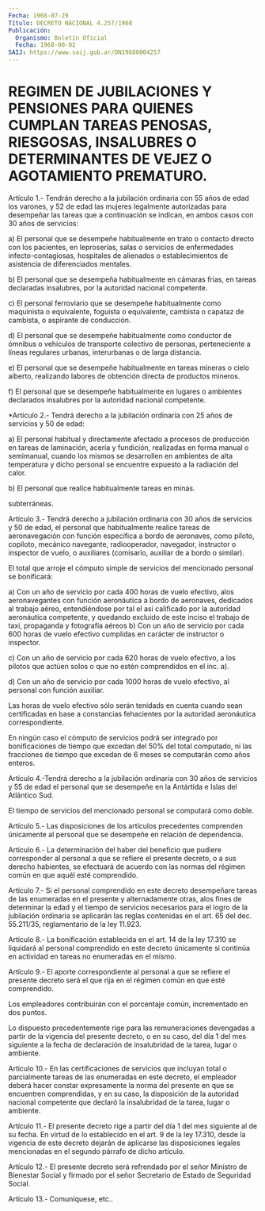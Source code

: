 ```yaml
---
Fecha: 1968-07-29
Título: DECRETO NACIONAL 4.257/1968
Publicación:
  Organismo: Boletín Oficial
  Fecha: 1968-08-02
SAIJ: https://www.saij.gob.ar/DN19680004257
---
```

# REGIMEN DE JUBILACIONES Y PENSIONES PARA QUIENES CUMPLAN TAREAS PENOSAS, RIESGOSAS, INSALUBRES O DETERMINANTES DE VEJEZ O AGOTAMIENTO PREMATURO.

<a id="1"></a>
Artículo  1.-  Tendrán derecho a la jubilación ordinaria con 55 años de edad los varones, y 52 de edad las mujeres legalmente autorizadas para desempeñar  las  tareas que a continuación se indican, en ambos casos con 30 años de servicios:

a) El personal que se desempeñe  habitualmente  en  trato o contacto directo  con  los  pacientes,  en leproserías, salas o servicios  de enfermedades  infecto-contagiosas,    hospitales    de   alienados o establecimientos de asistencia de diferenciados mentales.

b) El personal que se desempeña habitualmente en cámaras  frias,  en tareas  declaradas insalubres, por la autoridad nacional competente.

c) El personal  ferroviario  que  se  desempeñe  habitualmente  como maquinista o equivalente, foguista o equivalente, cambista o capataz de cambista, o aspirante de conducción.

d)  El  personal  que  se  desempeñe habitualmente como conductor de ómnibus o vehículos de transporte colectivo de personas, perteneciente a líneas regulares urbanas,  interurbanas  o de larga distancia.

e)  El  personal  que se desempeñe habitualmente en tareas mineras o cielo aiberto, realizando  labores de obtención directa de productos mineros.

f) El personal que se desempeñe habitualmente en lugares o ambientes declarados insalubres  por  la    autoridad   nacional  competente.

<a id="2"></a>
*Artículo 2.- Tendrá derecho a la jubilación ordinaria con 25 años de servicios y 50 de edad:

a)  El  personal  habitual  y  directamente  afectado  a procesos de producción en tareas de laminación, acería y fundición,  realizadas en forma manual  o  semimanual,  cuando los mismos se desarrollen en ambientes de alta temperatura y dicho personal se encuentre expuesto a la radiación del calor.

b) El personal que realice habitualmente tareas en minas.

subterráneas.

<a id="3"></a>
Artículo  3.-  Tendrá  derecho a jubilación ordinaria con 30 años de servicios y 50 de edad, el personal que habitualmente realice tareas de aeronavegación con función  específica a bordo de aeronaves, como piloto,  copiloto,  mecánico  navegante,  radiooperador,  navegador, instructor o inspector de vuelo,  o  auxiliares (comisario, auxiliar de a bordo o similar).

El total que arroje el cómputo simple  de  servicios  del mencionado personal se bonificará:

a) Con un año de servicio por cada 400 horas de vuelo efectivo, alos aeronavegantes   con  función  aeronáutica  a  bordo  de  aeronaves, dedicados al trabajo  aéreo, entendiéndose por tal el así calificado por la autoridad aeronáutica competente, y quedando excluido de este inciso  el  trabajo  de  taxi,    propaganda  y  fotografía  aéreos b)  Con un año de servicio por cada  600  horas  de  vuelo  efectivo cumplidas en carácter de instructor o inspector.

c) Con  un  año  de servicio por cada 620 horas de vuelo efectivo, a los pilotos que actúen  solos o que no estén comprendidos en el inc. a).

d) Con un año de servicio  por cada 1000 horas de vuelo efectivo, al personal con función auxiliar.

Las horas de vuelo efectivo  sólo  serán  tenidads  en cuenta cuando sean certificadas en base a constancias fehacientes por la autoridad aeronáutica correspondiente.

En  ningún  caso  el  cómputo  de servicios podrá ser integrado  por bonificaciones de tiempo que excedan del 50% del total computado, ni las fracciones de tiempo que excedan  de  6 meses se computarán como años enteros.

<a id="4"></a>
Artículo  4.-Tendrá derecho a la jubilación ordinaria con 30 años de servicios y  55 de edad el personal que se desempeñe en la Antártida e Islas del Atlántico Sud.

El tiempo de servicios  del  mencionado  personal  se computará como doble.

<a id="5"></a>
Artículo    5.-  Las  disposiciones  de  los  artículos  precedentes comprenden únicamente  al  personal  que se desempeñe en relación de dependencia.

<a id="6"></a>
Artículo  6.-  La  determinación del haber del beneficio que pudiere corresponder al personal  a  que se refiere el presente decreto, o a sus derecho habientes, se efectuará  de  acuerdo  con las normas del régimen común en que aquél esté comprendido.

<a id="7"></a>
Artículo  7.- Si el personal comprendido en este decreto desempeñare tareas de las enumeradas en el presente y alternadamente otras, alos fines de determinar la edad y el tiempo de servicios necesarios para el  logro  de  la  jubilación  ordinaria  se  aplicarán  las  reglas contenidas en el art. 65 del dec. 55.211/35, reglamentario de la ley 11.923.

<a id="8"></a>
Artículo  8.-  La  bonificación  establecida en el art. 14 de la ley 17.310  se  liquidará  al  personal  comprendido   en  este  decreto únicamente  si continúa en actividad en tareas no enumeradas  en  el mismo.

<a id="9"></a>
Artículo  9.- El aporte correspondiente al personal a que se refiere el presente decreto será el que rija en el régimen común en que esté comprendido.

Los empleadores  contribuirán  con el porcentaje común, incrementado en dos puntos.

Lo dispuesto precedentemente rige para las remuneraciones devengadas a partir de la vigencia del presente decreto,  o en su caso, del día 1 del mes siguiente a la fecha de declaración de insalubridad de la tarea, lugar o ambiente.

<a id="10"></a>
Artículo  10.- En las certificaciones de servicios que incluyan total o  parcialmente  tareas  de  las  enumeradas  en  este  decreto, el empleador deberá hacer constar expresamente la norma del presente en que  se  encuentren comprendidas, y en su caso, la disposición de la autoridad  nacional  competente  que  declaró  la insalubridad de la tarea, lugar o ambiente.

<a id="11"></a>
Artículo  11.-  El presente decreto rige a partir del día 1 del mes siguiente al de su  fecha. En virtud de lo establecido en el art. 9 de la ley 17.310, desde  la  vigencia  de  este  decreto  dejarán de aplicarse  las  disposiciones  legales  mencionadas  en  el  segundo párrafo de dicho artículo.

<a id="12"></a>
Artículo  12.-  El  presente  decreto  será  refrendado por el señor Ministro de Bienestar Social y firmado por el  señor  Secretario  de Estado de Seguridad Social.

<a id="13"></a>
Artículo 13.- Comuníquese, etc..